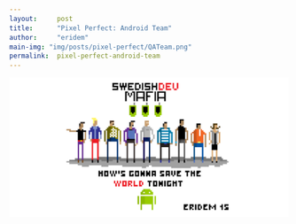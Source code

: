 ```yaml
---
layout:     post
title:      "Pixel Perfect: Android Team"
author:     "eridem"
main-img: "img/posts/pixel-perfect/QATeam.png"
permalink:  pixel-perfect-android-team
---
```


![](img/posts/pixel-perfect/AndroidTeam.png)